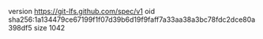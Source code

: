 version https://git-lfs.github.com/spec/v1
oid sha256:1a134479ce67199f1f07d39b6d19f9faff7a33aa38a3bc78fdc2dce80a398df5
size 1042
